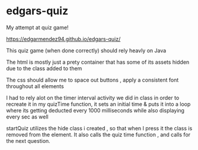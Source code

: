 # edgars-quiz
My attempt at quiz game!

https://edgarmendez94.github.io/edgars-quiz/

This quiz game (when done correctly) should rely heavly on Java 

The html is mostly just a prety container that has some of its assets hidden due to the class added to them

The css should allow me to space out buttons , apply a consistent font throughout all elements 

I had to rely alot on the timer interval activity we did in class in order to recreate it in my quizTime function, it sets an initial time & puts it into a loop where its getting deducted every 1000 milliseconds while also displaying every sec as well

startQuiz utilizes the hide class i created , so that when I press it the class is removed from the element. It also calls the quiz time function , and calls for the next question.



